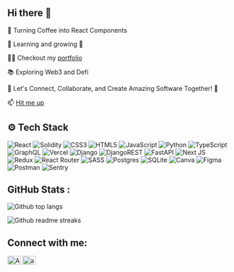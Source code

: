 ## Hi there 👋

🧋 Turning Coffee into React Components

🌱 Learning and growing 🚀

👨‍💻 Checkout my [portfolio](https://akshita.vercel.app/)

📚 Exploring Web3 and Defi

💬 Let's Connect, Collaborate, and Create Amazing Software Together! 🤝

📫 [Hit me up](amitsharma0843@gmail.com)

## ⚙️ Tech Stack

![React](https://img.shields.io/badge/react-%2320232a.svg?style=for-the-badge&logo=react&logoColor=%2361DAFB) ![Solidity](https://img.shields.io/badge/Solidity-e6e6e6?style=for-the-badge&logo=solidity&logoColor=black) ![CSS3](https://img.shields.io/badge/css3-%231572B6.svg?style=for-the-badge&logo=css3&logoColor=white) ![HTML5](https://img.shields.io/badge/html5-%23E34F26.svg?style=for-the-badge&logo=html5&logoColor=white) ![JavaScript](https://img.shields.io/badge/javascript-%23323330.svg?style=for-the-badge&logo=javascript&logoColor=%23F7DF1E) ![Python](https://img.shields.io/badge/python-3670A0?style=for-the-badge&logo=python&logoColor=ffdd54) ![TypeScript](https://img.shields.io/badge/typescript-%23007ACC.svg?style=for-the-badge&logo=typescript&logoColor=white) ![GraphQL](https://img.shields.io/badge/-GraphQL-E10098?style=for-the-badge&logo=graphql&logoColor=white) ![Vercel](https://img.shields.io/badge/vercel-%23000000.svg?style=for-the-badge&logo=vercel&logoColor=white) ![Django](https://img.shields.io/badge/django-%23092E20.svg?style=for-the-badge&logo=django&logoColor=white) ![DjangoREST](https://img.shields.io/badge/DJANGO-REST-ff1709?style=for-the-badge&logo=django&logoColor=white&color=ff1709&labelColor=gray) ![FastAPI](https://img.shields.io/badge/FastAPI-005571?style=for-the-badge&logo=fastapi) ![Next JS](https://img.shields.io/badge/Next-black?style=for-the-badge&logo=next.js&logoColor=white) ![Redux](https://img.shields.io/badge/redux-%23593d88.svg?style=for-the-badge&logo=redux&logoColor=white) ![React Router](https://img.shields.io/badge/React_Router-CA4245?style=for-the-badge&logo=react-router&logoColor=white) ![SASS](https://img.shields.io/badge/SASS-hotpink.svg?style=for-the-badge&logo=SASS&logoColor=white) ![Postgres](https://img.shields.io/badge/postgres-%23316192.svg?style=for-the-badge&logo=postgresql&logoColor=white) ![SQLite](https://img.shields.io/badge/sqlite-%2307405e.svg?style=for-the-badge&logo=sqlite&logoColor=white) ![Canva](https://img.shields.io/badge/Canva-%2300C4CC.svg?style=for-the-badge&logo=Canva&logoColor=white) ![Figma](https://img.shields.io/badge/figma-%23F24E1E.svg?style=for-the-badge&logo=figma&logoColor=white) ![Postman](https://img.shields.io/badge/Postman-FF6C37?style=for-the-badge&logo=postman&logoColor=white)  ![Sentry](https://img.shields.io/badge/Sentry-black?style=for-the-badge&logo=Sentry&logoColor=#362D59)


## GitHub Stats :
![Github top langs](https://readme-stats.warengonzaga.com/api/top-langs/?username=gakshita&theme=onedark&include_all_commits=false&count_private=false&layout=compact&langs_count=10&border_radius=10&hide_border=true&hide=html,css)

![Github readme streaks](https://github-readme-streak-stats.herokuapp.com/?user=gakshita&theme=onedark&hide_border=true&border_radius=10)

## Connect with me:
<p align="left">
<a href="https://twitter.com/AkshitaGoyal20" target="blank"><img align="center" src="https://cdn.jsdelivr.net/npm/simple-icons@3.0.1/icons/twitter.svg" alt="AkshitaGoyal20" height="20" width="30" /></a>
<a href="https://www.linkedin.com/in/akshita-goyal15/" target="blank"><img align="center" src="https://cdn.jsdelivr.net/npm/simple-icons@3.0.1/icons/linkedin.svg" alt="akshita goyal" height="20" width="30" /></a>
</p>
